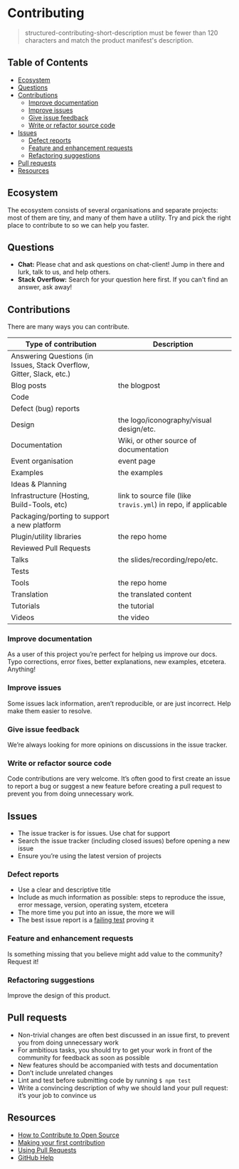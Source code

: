 # Contributing

> structured-contributing-short-description must be fewer than 120 characters and match the product manifest's description.

## Table of Contents

- [Ecosystem](#ecosystem)
- [Questions](#questions)
- [Contributions](#contributions)
  - [Improve documentation](#improve-documentation)
  - [Improve issues](#improve-issues)
  - [Give issue feedback](#give-issue-feedback)
  - [Write or refactor source code](#write-or-refactor-source-code)
- [Issues](#issues)
  - [Defect reports](#defect-reports)
  - [Feature and enhancement requests](#feature-and-enhancement-requests)
  - [Refactoring suggestions](#refactoring-suggestions)
- [Pull requests](#pull-requests)
- [Resources](#resources)

## Ecosystem

The ecosystem consists of several organisations and separate projects: most of
them are tiny, and many of them have a utility. Try and pick the right place to contribute to so we can
help you faster.

## Questions

- **Chat:** Please chat and ask questions on chat-client! Jump in there and lurk, talk to us, and help others.
- **Stack Overflow:** Search for your question here first. If you can't find an answer, ask away!

## Contributions

There are many ways you can contribute.

| Type of contribution                                                 | Description                                                    |
| -------------------------------------------------------------------- | -------------------------------------------------------------- |
| Answering Questions (in Issues, Stack Overflow, Gitter, Slack, etc.) |                                                                |
| Blog posts                                                           | the blogpost                                                   |
| Code                                                                 |                                                                |
| Defect (bug) reports                                                 |                                                                |
| Design                                                               | the logo/iconography/visual design/etc.                        |
| Documentation                                                        | Wiki, or other source of documentation                         |
| Event organisation                                                   | event page                                                     |
| Examples                                                             | the examples                                                   |
| Ideas & Planning                                                     |                                                                |
| Infrastructure (Hosting, Build-Tools, etc)                           | link to source file (like `travis.yml`) in repo, if applicable |
| Packaging/porting to support a new platform                          |                                                                |
| Plugin/utility libraries                                             | the repo home                                                  |
| Reviewed Pull Requests                                               |                                                                |
| Talks                                                                | the slides/recording/repo/etc.                                 |
| Tests                                                                |                                                                |
| Tools                                                                | the repo home                                                  |
| Translation                                                          | the translated content                                         |
| Tutorials                                                            | the tutorial                                                   |
| Videos                                                               | the video                                                      |

### Improve documentation

As a user of this project you’re perfect for helping us improve our docs.
Typo corrections, error fixes, better explanations, new examples, etcetera.
Anything!

### Improve issues

Some issues lack information, aren’t reproducible, or are just incorrect.
Help make them easier to resolve.

### Give issue feedback

We’re always looking for more opinions on discussions in the issue tracker.

### Write or refactor source code

Code contributions are very welcome. It’s often good to first create an issue
to report a bug or suggest a new feature before creating a pull request to
prevent you from doing unnecessary work.

## Issues

* The issue tracker is for issues. Use chat for support
* Search the issue tracker (including closed issues) before opening a new
  issue
* Ensure you’re using the latest version of projects

### Defect reports

* Use a clear and descriptive title
* Include as much information as possible: steps to reproduce the issue,
  error message, version, operating system, etcetera
* The more time you put into an issue, the more we will
* The best issue report is a [failing test][unit-test] proving it

### Feature and enhancement requests

Is something missing that you believe might add value to the community? Request it!

### Refactoring suggestions

Improve the design of this product.

## Pull requests

* Non-trivial changes are often best discussed in an issue first, to prevent
  you from doing unnecessary work
* For ambitious tasks, you should try to get your work in front of the
  community for feedback as soon as possible
* New features should be accompanied with tests and documentation
* Don’t include unrelated changes
* Lint and test before submitting code by running `$ npm test`
* Write a convincing description of why we should land your pull request:
  it’s your job to convince us

## Resources

* [How to Contribute to Open Source](https://opensource.guide/how-to-contribute/)
* [Making your first contribution](https://medium.com/@vadimdemedes/making-your-first-contribution-de6576ddb190)
* [Using Pull Requests](https://help.github.com/articles/about-pull-requests/)
* [GitHub Help](https://help.github.com)

[coc]: https://github.com/remarkjs/rehype/blob/master/code-of-conduct.md
[vfile]: https://github.com/vfile
[syntax-tree]: https://github.com/syntax-tree
[unist]: https://github.com/syntax-tree/unist
[unified]: https://github.com/unifiedjs/unified
[remark]: https://github.com/remarkjs/remark
[mdast]: https://github.com/syntax-tree/mdast
[mdast-util-to-hast]: https://github.com/syntax-tree/mdast-util-to-hast
[remark-rehype]: https://github.com/remarkjs/remark-rehype
[unit-test]: https://twitter.com/sindresorhus/status/579306280495357953

